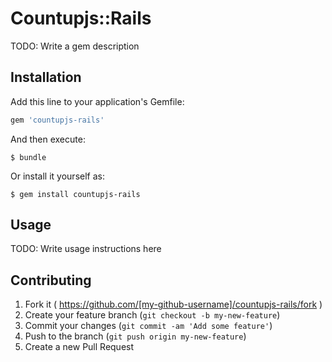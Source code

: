 # Countupjs::Rails

TODO: Write a gem description

## Installation

Add this line to your application's Gemfile:

```ruby
gem 'countupjs-rails'
```

And then execute:

    $ bundle

Or install it yourself as:

    $ gem install countupjs-rails

## Usage

TODO: Write usage instructions here

## Contributing

1. Fork it ( https://github.com/[my-github-username]/countupjs-rails/fork )
2. Create your feature branch (`git checkout -b my-new-feature`)
3. Commit your changes (`git commit -am 'Add some feature'`)
4. Push to the branch (`git push origin my-new-feature`)
5. Create a new Pull Request

